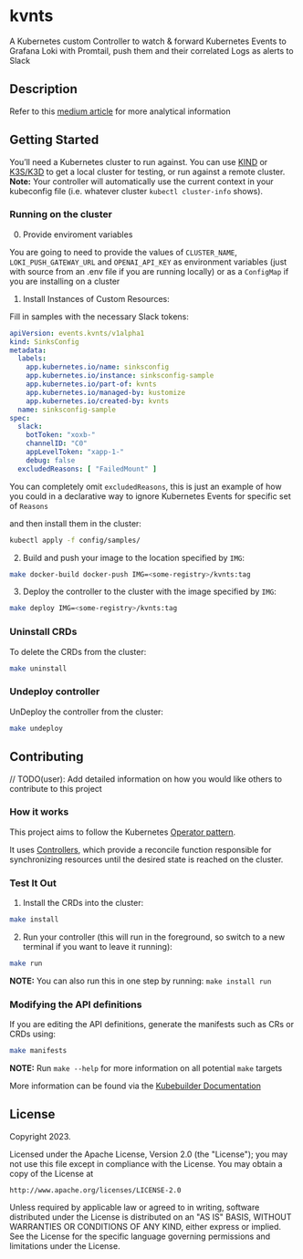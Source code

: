 # kvnts
A Kubernetes custom Controller to watch & forward Kubernetes Events to Grafana Loki with Promtail, push them and their correlated Logs as alerts to Slack

## Description
Refer to this [medium article](https://betterprogramming.pub/kubernetes-observability-part-1-events-logs-integration-with-slack-openai-and-grafana-62068cf43ec) for more analytical information 

## Getting Started
You’ll need a Kubernetes cluster to run against. You can use [KIND](https://sigs.k8s.io/kind) or [K3S/K3D](https://k3d.io/) to get a local cluster for testing, or run against a remote cluster.
**Note:** Your controller will automatically use the current context in your kubeconfig file (i.e. whatever cluster `kubectl cluster-info` shows).

### Running on the cluster
0. Provide enviroment variables

You are going to need to provide the values of `CLUSTER_NAME`, `LOKI_PUSH_GATEWAY_URL` and `OPENAI_API_KEY` as environment variables (just with source from an .env file if you are running locally) or as a `ConfigMap` if you are installing on a cluster 

1. Install Instances of Custom Resources:

Fill in samples with the necessary Slack tokens:

```yaml
apiVersion: events.kvnts/v1alpha1
kind: SinksConfig
metadata:
  labels:
    app.kubernetes.io/name: sinksconfig
    app.kubernetes.io/instance: sinksconfig-sample
    app.kubernetes.io/part-of: kvnts
    app.kubernetes.io/managed-by: kustomize
    app.kubernetes.io/created-by: kvnts
  name: sinksconfig-sample
spec:
  slack:
    botToken: "xoxb-"
    channelID: "C0"
    appLevelToken: "xapp-1-"
    debug: false
  excludedReasons: [ "FailedMount" ]
```

You can completely omit `excludedReasons`, this is just an example of how you could in a declarative way to ignore Kubernetes Events for specific set of `Reasons` 

and then install them in the cluster:

```sh
kubectl apply -f config/samples/
```

2. Build and push your image to the location specified by `IMG`:

```sh
make docker-build docker-push IMG=<some-registry>/kvnts:tag
```

3. Deploy the controller to the cluster with the image specified by `IMG`:

```sh
make deploy IMG=<some-registry>/kvnts:tag
```

### Uninstall CRDs
To delete the CRDs from the cluster:

```sh
make uninstall
```

### Undeploy controller
UnDeploy the controller from the cluster:

```sh
make undeploy
```

## Contributing
// TODO(user): Add detailed information on how you would like others to contribute to this project

### How it works
This project aims to follow the Kubernetes [Operator pattern](https://kubernetes.io/docs/concepts/extend-kubernetes/operator/).

It uses [Controllers](https://kubernetes.io/docs/concepts/architecture/controller/),
which provide a reconcile function responsible for synchronizing resources until the desired state is reached on the cluster.

### Test It Out
1. Install the CRDs into the cluster:

```sh
make install
```

2. Run your controller (this will run in the foreground, so switch to a new terminal if you want to leave it running):

```sh
make run
```

**NOTE:** You can also run this in one step by running: `make install run`

### Modifying the API definitions
If you are editing the API definitions, generate the manifests such as CRs or CRDs using:

```sh
make manifests
```

**NOTE:** Run `make --help` for more information on all potential `make` targets

More information can be found via the [Kubebuilder Documentation](https://book.kubebuilder.io/introduction.html)

## License

Copyright 2023.

Licensed under the Apache License, Version 2.0 (the "License");
you may not use this file except in compliance with the License.
You may obtain a copy of the License at

    http://www.apache.org/licenses/LICENSE-2.0

Unless required by applicable law or agreed to in writing, software
distributed under the License is distributed on an "AS IS" BASIS,
WITHOUT WARRANTIES OR CONDITIONS OF ANY KIND, either express or implied.
See the License for the specific language governing permissions and
limitations under the License.

